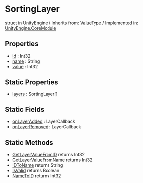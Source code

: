 # SortingLayer
struct in UnityEngine
 / Inherits from: <a href="https://docs.unity3d.com/6000.2/Documentation/ScriptReference/ValueType.html">ValueType</a> / Implemented in: <a href="https://docs.unity3d.com/6000.2/Documentation/ScriptReference/UnityEngine.CoreModule.html">UnityEngine.CoreModule</a>

## Properties
- <a href="https://docs.unity3d.com/6000.2/Documentation/ScriptReference/SortingLayer-id.html">id</a> : Int32
- <a href="https://docs.unity3d.com/6000.2/Documentation/ScriptReference/SortingLayer-name.html">name</a> : String
- <a href="https://docs.unity3d.com/6000.2/Documentation/ScriptReference/SortingLayer-value.html">value</a> : Int32

## Static Properties
- <a href="https://docs.unity3d.com/6000.2/Documentation/ScriptReference/SortingLayer-layers.html">layers</a> : SortingLayer[]

## Static Fields
- <a href="https://docs.unity3d.com/6000.2/Documentation/ScriptReference/SortingLayer-onLayerAdded.html">onLayerAdded</a> : LayerCallback
- <a href="https://docs.unity3d.com/6000.2/Documentation/ScriptReference/SortingLayer-onLayerRemoved.html">onLayerRemoved</a> : LayerCallback

## Static Methods
- <a href="https://docs.unity3d.com/6000.2/Documentation/ScriptReference/SortingLayer.GetLayerValueFromID.html">GetLayerValueFromID</a> returns Int32
- <a href="https://docs.unity3d.com/6000.2/Documentation/ScriptReference/SortingLayer.GetLayerValueFromName.html">GetLayerValueFromName</a> returns Int32
- <a href="https://docs.unity3d.com/6000.2/Documentation/ScriptReference/SortingLayer.IDToName.html">IDToName</a> returns String
- <a href="https://docs.unity3d.com/6000.2/Documentation/ScriptReference/SortingLayer.IsValid.html">IsValid</a> returns Boolean
- <a href="https://docs.unity3d.com/6000.2/Documentation/ScriptReference/SortingLayer.NameToID.html">NameToID</a> returns Int32

